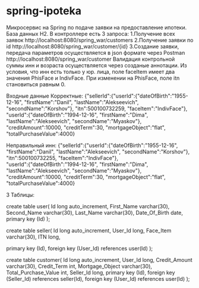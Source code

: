 # spring-ipoteka
Микросервис на Spring по подаче заявки на предоставление ипотеки. 
База данных H2.
В контроллере есть 3 запроса: 
   1.Получение всех заявок http://localhost:8080/spring_war/customers 
   2.Получение заявки по id http://localhost:8080/spring_war/customer/{id}
   3.Создание заявки, передача параметров осуществляется в json формате через Postman  http://localhost:8080/spring_war/customer 
Валидация контрольной суммы инн и возраста осуществляется через созданые аннотации.
Из условия, что инн есть только у юр. лица, поле faceItem имеет два значения PhisFace и IndivFace. При изменении на PhisFace, поле itn становиться равным 0.  

Входные данные
Корректные:
{"sellerId":{"userId":{"dateOfBirth":"1955-12-16",
"firstName":"Danil",
"lastName":"Alekseevich",
"secondName":"Korshov"},
"itn":500100732259,
"faceItem":"IndivFace"},
"userId":{"dateOfBirth":"1994-12-16",
"firstName":"Dima",
"lastName":"Alekseevich",
"secondName":"Myaskov"},
"creditAmount":10000,
"creditTerm":30,
"mortgageObject":"flat",
"totalPurchaseValue":4000}

Неправильный инн:
{"sellerId":{"userId":{"dateOfBirth":"1955-12-16",
"firstName":"Danil",
"lastName":"Alekseevich",
"secondName":"Korshov"},
"itn":500100732255,
"faceItem":"IndivFace"},     
"userId":{"dateOfBirth":"1994-12-16",
"firstName":"Dima",
"lastName":"Alekseevich",
"secondName":"Myaskov"},
"creditAmount":10000,
"creditTerm":30,
"mortgageObject":"flat",
"totalPurchaseValue":4000}

3 Таблицы:

create table user(
Id long auto_increment,
First_Name varchar(30),
Second_Name varchar(30),
Last_Name varchar(30),
Date_Of_Birth date,
primary key (Id)
);


create table seller(
Id long auto_increment,
User_Id long,
Face_Item varchar(30),
ITN long,

primary key (Id),
foreign key (User_Id) references user(Id)
);

create table customer(
Id long auto_increment,
User_Id long,
Credit_Amount varchar(30),
Credit_Term int,
Mortgage_Object varchar(30),
Total_Purchase_Value int,
Seller_Id long,
primary key (Id),
foreign key (Seller_Id) references seller(Id),
foreign key (User_Id) references user(Id)
);
